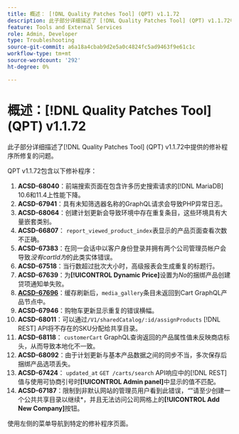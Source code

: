 ```yaml
---
title: 概述： [!DNL Quality Patches Tool] (QPT) v1.1.72
description: 此子部分详细描述了 [!DNL Quality Patches Tool] (QPT) v1.1.72中提供的修补程序所修复的问题。
feature: Tools and External Services
role: Admin, Developer
type: Troubleshooting
source-git-commit: a6a18a4cbab9d2e5a0c4824fc5ad9463f9e61c1c
workflow-type: tm+mt
source-wordcount: '292'
ht-degree: 0%

---
```


# 概述：[!DNL Quality Patches Tool] (QPT) v1.1.72

此子部分详细描述了[!DNL Quality Patches Tool] (QPT) v1.1.72中提供的修补程序所修复的问题。

QPT v1.1.72包含以下修补程序：
1. **ACSD-68040**：前端搜索页面在包含许多历史搜索请求的[!DNL MariaDB] 10.6和11.4上性能下降。
1. **ACSD-67941**：具有未知筛选器名称的GraphQL请求会导致PHP异常日志。
1. **ACSD-68064**：创建计划更新会导致环境中存在重复条目，这些环境具有大量嵌套类别。
1. **ACSD-66807**： `report_viewed_product_index`表显示的产品页面查看次数不正确。
1. **ACSD-67383**：在同一会话中以客户身份登录并拥有两个公司管理员帐户会导致&#x200B;*没有cartId为*&#x200B;的此类实体错误。
1. **ACSD-67518**：当行数超过批次大小时，高级报表会生成重复的标题行。
1. **ACSD-67639**：为&#x200B;**[!UICONTROL Dynamic Price]**&#x200B;设置为&#x200B;*No*&#x200B;的捆绑产品创建贷项通知单失败。
1. **[ACSD-67696](/help/tools/quality-patches-tool/patches-available-in-qpt/v1-1-72/acsd-67696.md)**：缓存刷新后，`media_gallery`条目未返回到Cart GraphQL产品节点中。
1. **ACSD-67946**：购物车更新显示重复的错误横幅。
1. **ACSD-68011**：可以通过`/V1/sharedCatalog/:id/assignProducts` [!DNL REST] API将不存在的SKU分配给共享目录。
1. **ACSD-68118**： `customerCart` GraphQL查询返回的产品属性值未反映商店标头，从而导致本地化不一致。
1. **ACSD-68092**：由于计划更新与基本产品数据之间的同步不当，多次保存后捆绑产品选项丢失。
1. **ACSD-67424**： `updated_at` `GET /carts/search` API响应中的[!DNL REST]值与使用可协商引号时&#x200B;**[!UICONTROL Admin panel]**&#x200B;中显示的值不匹配。
1. **ACSD-67187**：限制到非默认网站的管理员用户看到此错误，*“*”请至少创建一个公共共享目录以继续*，并且无法访问公司网格上的&#x200B;**[!UICONTROL Add New Company]**&#x200B;按钮。

使用左侧的菜单导航到特定的修补程序页面。
